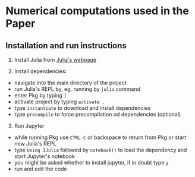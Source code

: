# Numerical computations used in the Paper

## Installation and run instructions
1. Install Julia from [Julia's webpage](https://julialang.org)

2. Install dependencies:
  * navigate into the main directory of the project
  * run Julia's REPL by, eg. running by `julia` command
  * enter Pkg by typing `]`
  * activate project by typing `activate .`
  * type `instantiate` to download and install dependencies
  * type `precompile` to force precompilation od dependencies (optional)

3. Run Jupyter
  * while running Pkg use `CTRL-C` or backspace to return from Pkg or start new Julia's REPL
  * type `Using IJulia` followed by `notebook()` to load the dependency and start Jupyter's notebook
  * you might be asked whether to install jupyter, if in doubt type `y`
  * run and edit the code
